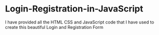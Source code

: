 # Login-Registration-in-JavaScript

 I have provided all the HTML CSS and JavaScript code that 
 I have used to create this beautiful Login and Registration Form
